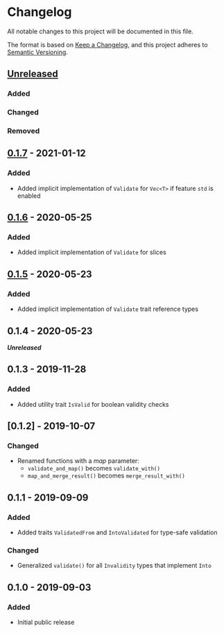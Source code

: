 # Changelog

All notable changes to this project will be documented in this file.

The format is based on [Keep a Changelog](https://keepachangelog.com/en/1.1.0/),
and this project adheres to [Semantic Versioning](https://semver.org/spec/v2.0.0.html).

## [Unreleased]

### Added

### Changed

### Removed

## [0.1.7] - 2021-01-12

### Added

- Added implicit implementation of `Validate` for `Vec<T>` if feature `std` is enabled

## [0.1.6] - 2020-05-25

### Added

- Added implicit implementation of `Validate` for slices

## [0.1.5] - 2020-05-23

### Added

- Added implicit implementation of `Validate` trait reference types

## 0.1.4 - 2020-05-23

***Unreleased***

## 0.1.3 - 2019-11-28

### Added

- Added utility trait `IsValid` for boolean validity checks

## [0.1.2] - 2019-10-07

### Changed

- Renamed functions with a *map* parameter:
  - `validate_and_map()` becomes `validate_with()`
  - `map_and_merge_result()` becomes `merge_result_with()`

## 0.1.1 - 2019-09-09

### Added

- Added traits `ValidatedFrom` and `IntoValidated` for type-safe validation

### Changed

- Generalized `validate()` for all `Invalidity` types that implement `Into`

## 0.1.0 - 2019-09-03

### Added

- Initial public release

[Unreleased]: https://github.com/slowtec/semval/compare/v0.1.7...main
[0.1.7]: https://github.com/slowtec/semval/releases/v0.1.7
[0.1.6]: https://github.com/slowtec/semval/releases/v0.1.6
[0.1.5]: https://github.com/slowtec/semval/releases/v0.1.5
